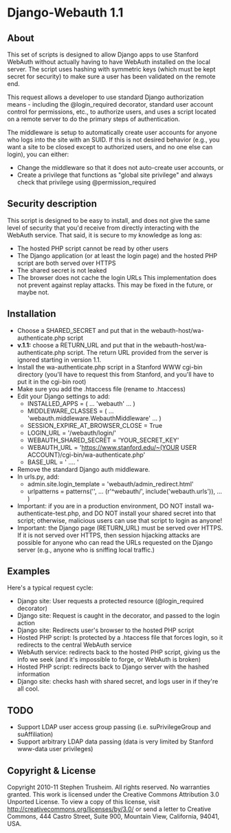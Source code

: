 # Django-Webauth 1.1

## About
This set of scripts is designed to allow Django apps to use Stanford WebAuth without actually having to have WebAuth installed on the local server. The script uses hashing with symmetric keys (which must be kept secret for security) to make sure a user has been validated on the remote end.

This request allows a developer to use standard Django authorization means - including the @login_required decorator, standard user account control for permissions, etc., to authorize users, and uses a script located on a remote server to do the primary steps of authentication.

The middleware is setup to automatically create user accounts for anyone who logs into the site with an SUID. If this is not desired behavior (e.g., you want a site to be closed except to authorized users, and no one else can login), you can either:
* Change the middleware so that it does not auto-create user accounts, or
* Create a privilege that functions as "global site privilege" and always check that privilege using @permission_required

## Security description
This script is designed to be easy to install, and does not give the same level of security that you'd receive from directly interacting with the WebAuth service. That said, it is secure to my knowledge as long as:
* The hosted PHP script cannot be read by other users
* The Django application (or at least the login page) and the hosted PHP script are both served over HTTPS
* The shared secret is not leaked
* The browser does not cache the login URLs
This implementation does not prevent against replay attacks. This may be fixed in the future, or maybe not.

## Installation

* Choose a SHARED_SECRET and put that in the webauth-host/wa-authenticate.php script
* **v.1.1:** choose a RETURN_URL and put that in the webauth-host/wa-authenticate.php script. The return URL provided from the server is ignored starting in version 1.1.  
* Install the wa-authenticate.php script in a Stanford WWW cgi-bin directory (you'll have to request this from Stanford, and you'll have to put it in the cgi-bin root)
* Make sure you add the .htaccess file (rename to .htaccess)
* Edit your Django settings to add:
	* INSTALLED_APPS = ( ... 'webauth' ... )
	* MIDDLEWARE_CLASSES = ( ... 'webauth.middleware.WebauthMiddleware' ... )
	* SESSION_EXPIRE_AT_BROWSER_CLOSE = True
	* LOGIN_URL = '/webauth/login/'
	* WEBAUTH_SHARED_SECRET = 'YOUR_SECRET_KEY'
	* WEBAUTH_URL = 'https://www.stanford.edu/~(YOUR USER ACCOUNT)/cgi-bin/wa-authenticate.php'
	* BASE_URL = ' .... '
* Remove the standard Django auth middleware.
* In urls.py, add:
	* admin.site.login_template = 'webauth/admin_redirect.html'
	* urlpatterns = patterns('', ... (r'^webauth/', include('webauth.urls')), ... )
* Important: if you are in a production environment, DO NOT install wa-authenticate-test.php, and DO NOT install your shared secret into that script; otherwise, malicious users can use that script to login as anyone!
* Important: the Django page (RETURN_URL) must be served over HTTPS. If it is not served over HTTPS, then session hijacking attacks are possible for anyone who can read the URLs requested on the Django server (e.g., anyone who is sniffing local traffic.)

## Examples
Here's a typical request cycle:

* Django site: User requests a protected resource (@login_required decorator)
* Django site: Request is caught in the decorator, and passed to the login action
* Django site: Redirects user's browser to the hosted PHP script
* Hosted PHP script: Is protected by a .htaccess file that forces login, so it redirects to the central WebAuth service
* WebAuth service: redirects back to the hosted PHP script, giving us the info we seek (and it's impossible to forge, or WebAuth is broken)
* Hosted PHP script: redirects back to Django server with the hashed information
* Django site: checks hash with shared secret, and logs user in if they're all cool.

## TODO
* Support LDAP user access group passing (i.e. suPrivilegeGroup and suAffiliation)
* Support arbitrary LDAP data passing (data is very limited by Stanford www-data user privileges)

## Copyright & License
Copyright 2010-11 Stephen Trusheim. All rights reserved. No warranties granted. This work is licensed under the Creative Commons Attribution 3.0 Unported License. To view a copy of this license, visit http://creativecommons.org/licenses/by/3.0/ or send a letter to Creative Commons, 444 Castro Street, Suite 900, Mountain View, California, 94041, USA.

